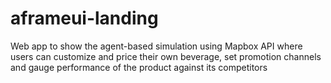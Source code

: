 # aframeui-landing

Web app to show the agent-based simulation using Mapbox API where users can customize and price their own beverage, set promotion channels and gauge performance of the product against its competitors
